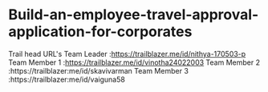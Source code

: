 # Build-an-employee-travel-approval-application-for-corporates
Trail head URL's
Team Leader :https://trailblazer.me/id/nithya-170503-p
Team Member 1 :https://trailblazer.me/id/vinotha24022003
Team Member 2 :https://trailblazer:me/id/skavivarman
Team Member 3 :https://trailblazer:me/id/vaiguna58
